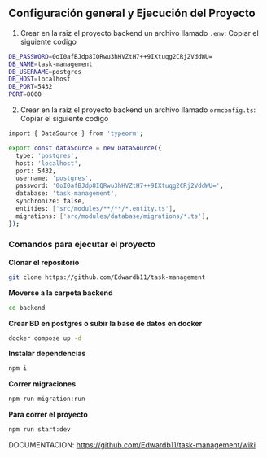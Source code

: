 ## Configuración general y Ejecución del Proyecto
1. Crear en la raiz el proyecto backend un archivo llamado ```.env```: Copiar el siguiente codigo

```bash
DB_PASSWORD=0oI0afBJdp8IQRwu3hHVZtH7++9IXtuqg2CRj2VddWU=
DB_NAME=task-management
DB_USERNAME=postgres
DB_HOST=localhost
DB_PORT=5432
PORT=8000
```

2. Crear en la raiz el proyecto backend un archivo llamado ```ormconfig.ts```: Copiar el siguiente codigo

```bash
import { DataSource } from 'typeorm';

export const dataSource = new DataSource({
  type: 'postgres',
  host: 'localhost',
  port: 5432,
  username: 'postgres',
  password: '0oI0afBJdp8IQRwu3hHVZtH7++9IXtuqg2CRj2VddWU=',
  database: 'task-management',
  synchronize: false,
  entities: ['src/modules/**/**/*.entity.ts'],
  migrations: ['src/modules/database/migrations/*.ts'],
});

```

### Comandos para ejecutar el proyecto
__Clonar el repositorio__
```bash
git clone https://github.com/Edwardb11/task-management
```
__Moverse a la carpeta backend__
```bash
cd backend
```

__Crear BD en postgres o subir la base de datos en docker__
```bash
docker compose up -d
```
__Instalar dependencias__
```bash
npm i
```

__Correr migraciones__
```bash
npm run migration:run
```

__Para correr el proyecto__

```bash
npm run start:dev
```


DOCUMENTACION: https://github.com/Edwardb11/task-management/wiki